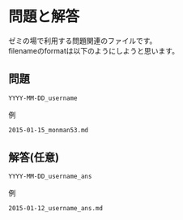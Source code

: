 # 問題と解答
ゼミの場で利用する問題関連のファイルです。  
filenameのformatは以下のようにしようと思います。  

## 問題
```sh
YYYY-MM-DD_username
```
例
```sh
2015-01-15_monman53.md
```

## 解答(任意)
```sh
YYYY-MM-DD_username_ans
```
例
```sh
2015-01-12_username_ans.md
```
